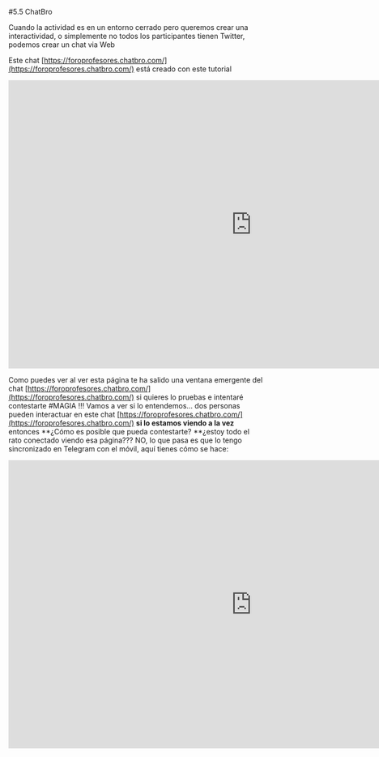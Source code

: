 #5.5 ChatBro

Cuando la actividad es en un entorno cerrado pero queremos crear una interactividad, o simplemente no todos los participantes tienen Twitter, podemos crear un chat via Web

Este chat [https://foroprofesores.chatbro.com/](https://foroprofesores.chatbro.com/) está creado con este tutorial
<iframe src="https://docs.google.com/presentation/d/e/2PACX-1vRMztS2hHuQaEqZcxtVCNg2IQl7IWeoO33T22BDUr3CaSLBDVtPjeHjJLNhTjqP3GMQzvPXiHSZvaJX/embed?start=false&loop=false&delayms=3000" frameborder="0" width="960" height="569" allowfullscreen="true" mozallowfullscreen="true" webkitallowfullscreen="true"></iframe>

<script id="chatBroEmbedCode">/* Chatbro Widget Embed Code Start */function ChatbroLoader(chats,async){async=!1!==async;var params={embedChatsParameters:chats instanceof Array?chats:[chats],lang:navigator.language||navigator.userLanguage,needLoadCode:'undefined'==typeof Chatbro,embedParamsVersion:localStorage.embedParamsVersion,chatbroScriptVersion:localStorage.chatbroScriptVersion},xhr=new XMLHttpRequest;xhr.withCredentials=!0,xhr.onload=function(){eval(xhr.responseText)},xhr.onerror=function(){console.error('Chatbro loading error')},xhr.open('GET','//www.chatbro.com/embed.js?'+btoa(unescape(encodeURIComponent(JSON.stringify(params)))),async),xhr.send()}/* Chatbro Widget Embed Code End */ChatbroLoader({encodedChatId: '3y8v'});</script>
Como puedes ver al ver esta página te ha salido una ventana emergente del chat [https://foroprofesores.chatbro.com/](https://foroprofesores.chatbro.com/) si quieres lo pruebas e intentaré contestarte
#MAGIA !!!
Vamos a ver si lo entendemos... dos personas pueden interactuar en este chat [https://foroprofesores.chatbro.com/](https://foroprofesores.chatbro.com/) **si lo estamos viendo a la vez** entonces **¿Cómo es posible que pueda contestarte? **¿estoy todo el rato conectado viendo esa página??? NO, lo que pasa es que lo tengo sincronizado en Telegram con el móvil, aquí tienes cómo se hace:

<iframe src="https://docs.google.com/presentation/d/e/2PACX-1vR502ldGnP6gJuGDK97WS0xrJnmZCeg85c5bKAhO35Ecb44MbIVTUgZkgDptpz2r0RCeoDW7JNs1km5/embed?start=false&loop=false&delayms=3000" frameborder="0" width="960" height="569" allowfullscreen="true" mozallowfullscreen="true" webkitallowfullscreen="true"></iframe>

